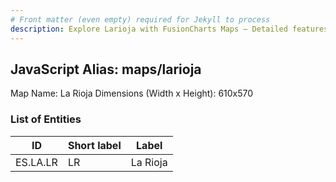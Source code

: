 ```yaml
---
# Front matter (even empty) required for Jekyll to process
description: Explore Larioja with FusionCharts Maps – Detailed features for seamless integration. Try now & enhance your data visualization today! 
---
```


## JavaScript Alias: maps/larioja

Map Name: La Rioja
Dimensions (Width x Height): 610x570





### List of Entities

ID | Short label | Label
---|---|---|
ES.LA.LR | LR | La Rioja